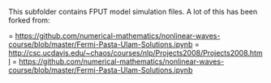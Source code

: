 This subfolder contains FPUT model simulation files.  A lot of this has been forked from:


  = https://github.com/numerical-mathematics/nonlinear-waves-course/blob/master/Fermi-Pasta-Ulam-Solutions.ipynb
  = http://csc.ucdavis.edu/~chaos/courses/nlp/Projects2008/Projects2008.html
  = https://github.com/numerical-mathematics/nonlinear-waves-course/blob/master/Fermi-Pasta-Ulam-Solutions.ipynb
